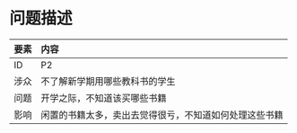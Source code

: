 #    问题描述




| 要素 | 内容 |
| --- | :--- |
| ID | P2 |
| 涉众 | 不了解新学期用哪些教科书的学生 |
| 问题 | 开学之际，不知道该买哪些书籍 |
| 影响 | 闲置的书籍太多，卖出去觉得很亏，不知道如何处理这些书籍 || 影响 | 学生无法提前获取书籍，不利于学生对新课程的总体把握和预习工作 |

